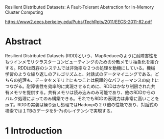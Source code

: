 Resilient Distributed Datasets: A Fault-Tolerant Abstraction for In-Memory Cluster Computing

https://www2.eecs.berkeley.edu/Pubs/TechRpts/2011/EECS-2011-82.pdf

# Abstract

Resilient Distributed Datasets (RDD)という、MapReduceのように耐障害性をもつインメモリクラスターコンピューティングのための分散メモリ抽象化を紹介する。RDDは既存のシステムでは非効率な２つの処理を動機にしている。機械学習のような繰り返しのアルゴリズムと、対話式のデータマイニングである。どちらの処理も、データをメモリ上にもつことは飛躍的なパフォーマンスの向上につながる。耐障害性を効率的に実現させるために、RDDはかなり制限された共有メモリを提供する。共有メモリは読み込みのみ可能であり、他のRDDからのバルク処理によってのみ構築できる。それでもRDDの表現力は非常に高いことを示す。RDDの実装は繰り返し処理ではHadoopの２０倍の性能であり、対話式の検索では１TBのデータを5−7sのレイテンシで実現する。

# 1 Introduction